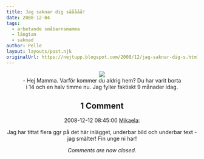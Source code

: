 ```yaml
---
title: Jag saknar dig sååååå!
date: 2008-12-04
tags: 
  - arbetande småbarnsmamma
  - längtan
  - saknad	
author: Pelle
layout: layouts/post.njk
originalUrl: https://nejtupp.blogspot.com/2008/12/jag-saknar-dig-s.html
---
```


<div style="text-align: center;"><img src="../../../../img/_MG_9252_1024pix.jpg">
	<figcaption>- Hej Mamma. Varför kommer du aldrig hem? Du har varit borta</span><br></div><div style="text-align: center;">
	<figcaption>i 14 och en halv timme nu. Jag fyller faktiskt 9 månader idag.</figcaption>
</figure>

<div class="comments">
	<div class="comments-header"><h2>1 Comment</h2></div>
	<div class="comments-body">
			<div class="comment" id="comment-595147559735795539">
				<p class="comment-header">
					<date datetime="2008-12-12T08:45:00.000+01:00">2008-12-12 08:45:00</date> 
					<a href="https://www.blogger.com/profile/01053182570637311119" rel="nofollow">Mikaela</a>:
				</p>
				<div class="comment-content"><p>Jag har tittat flera ggr på det här inlägget, underbar bild och underbar text - jag smälter! Fin unge ni har!</p></div>
				<div class="comment-footer"></div>
			</div></div>
	<p class="comments-footer"><em>Comments are now closed.</em></p>
</div>